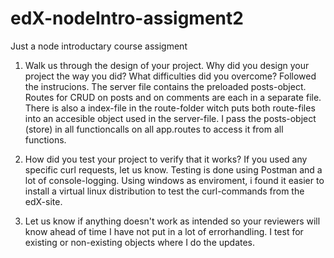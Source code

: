 # edX-nodeIntro-assigment2
Just a node introductary course assigment


1. Walk us through the design of your project. Why did you design your project the way you did? What difficulties did you overcome?
Followed the instrucions.
The server file contains the preloaded posts-object. 
Routes for CRUD on posts and on comments are each in a separate file. 
There is also a index-file in the route-folder witch puts both route-files into an accesible object used in the server-file.
I pass the posts-object (store) in all functioncalls on all app.routes to access it from all functions.

2. How did you test your project to verify that it works? If you used any specific curl requests, let us know.
Testing is done using Postman and a lot of console-logging. 
Using windows as enviroment, i found it easier to install a virtual linux distribution to test the curl-commands from the edX-site.

3. Let us know if anything doesn't work as intended so your reviewers will know ahead of time
I have not put in a lot of errorhandling. I test for existing or non-existing objects where I do the updates.

